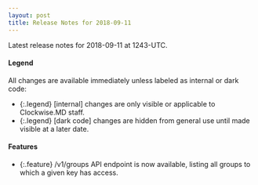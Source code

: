 ```yaml
---
layout: post
title: Release Notes for 2018-09-11
---
```


Latest release notes for 2018-09-11 at 1243-UTC.

<div class='legend' markdown='1'>

#### Legend

All changes are available immediately unless labeled as internal or dark code:

- {:.legend} [internal] changes are only visible or applicable to Clockwise.MD staff.
- {:.legend} [dark code] changes are hidden from general use until made visible at a later date.

</div>

<div class='features' markdown='1'>

#### Features

- {:.feature} /v1/groups API endpoint is now available, listing all groups to which a given key has access.

</div>

